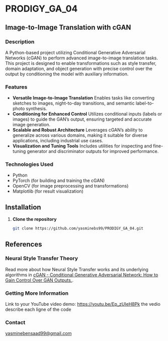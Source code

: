 # PRODIGY_GA_04
## Image-to-Image Translation with cGAN
### Description
A Python-based project utilizing Conditional Generative Adversarial Networks (cGAN) to perform advanced image-to-image translation tasks. This project is designed to enable transformations such as style transfer, domain adaptation, and object generation with precise control over the output by conditioning the model with auxiliary information.

### Features
- **Versatile Image-to-Image Translation**
Enables tasks like converting sketches to images, night-to-day transitions, and semantic label-to-photo synthesis.
- **Conditioning for Enhanced Control**
Utilizes conditional inputs (labels or images) to guide the GAN’s output, ensuring targeted and accurate image generation.
- **Scalable and Robust Architecture**
Leverages cGAN’s ability to generalize across various domains, making it suitable for diverse applications, including industrial use cases.
- **Visualization and Tuning Tools**
Includes utilities for inspecting and fine-tuning generator and discriminator outputs for improved performance.
### Technologies Used
- Python
- PyTorch (for building and training the cGAN)
- OpenCV (for image preprocessing and transformations)
- Matplotlib (for result visualization)

## Installation  

1. **Clone the repository**  
   ```bash  
   git clone https://github.com/yasminebs99/PRODIGY_GA_04.git

## References  

### Neural Style Transfer Theory  
Read more about how Neural Style Transfer works and its underlying algorithms in [cGAN - Conditional Generative Adversarial Network: How to Gain Control Over GAN Outputs.]([https://towardsdatascience.com/how-do-neural-style-transfers-work-b76de101eb3](https://scribe.rip/cgan-conditional-generative-adversarial-network-how-to-gain-control-over-gan-outputs-b30620bd0cc8)).  

### Getting More Information

Link to your YouTube video demo: https://youtu.be/Ep_zUIeH8Pk
the vedio describe each ligne of the code 



### Contact

yasminebensaad99@gmail.com
